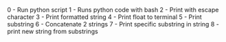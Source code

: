 0 - Run python script
1 - Runs python code with bash
2 - Print with escape character
3 - Print formatted string
4 - Print float to terminal
5 - Print substring
6 - Concatenate 2 strings
7 - Print specific substring in string
8 - print new string from substrings

